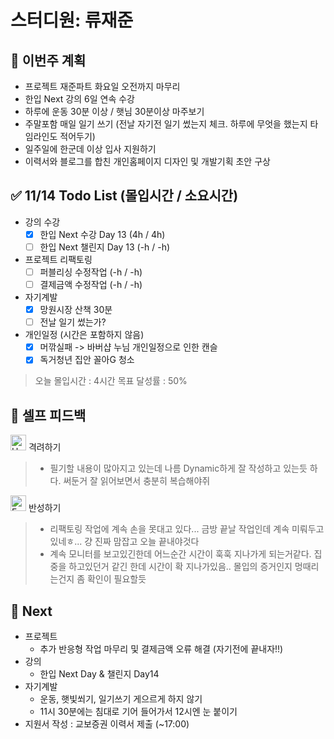 # 스터디원: 류재준

## 🚀 이번주 계획

- 프로젝트 재준파트 화요일 오전까지 마무리
- 한입 Next 강의 6일 연속 수강
- 하루에 운동 30분 이상 / 햇님 30분이상 마주보기
- 주말포함 매일 일기 쓰기 (전날 자기전 일기 썼는지 체크. 하루에 무엇을 했는지 타임라인도 적어두기)
- 일주일에 한군데 이상 입사 지원하기
- 이력서와 블로그를 합친 개인홈페이지 디자인 및 개발기획 초안 구상

## ✅ 11/14 Todo List (몰입시간 / 소요시간)

- 강의 수강
  - [x] 한입 Next 수강 Day 13 (4h / 4h)
  - [ ] 한입 Next 챌린지 Day 13 (-h / -h)
- 프로젝트 리팩토링
  - [ ] 퍼블리싱 수정작업 (-h / -h)
  - [ ] 결제금액 수정작업 (-h / -h)
- 자기계발
  - [x] 망원시장 산책 30분 
  - [ ] 전날 일기 썼는가?
- 개인일정 (시간은 포함하지 않음)
  - [x] 머깎실패 -> 바버샵 누님 개인일정으로 인한 캔슬
  - [x] 독거청년 집안 꼴아G 청소

> 오늘 몰입시간 : 4시간
> 목표 달성률 : 50%

## 🎉 셀프 피드백

<img src="https://raw.githubusercontent.com/Tarikul-Islam-Anik/Animated-Fluent-Emojis/master/Emojis/Smilies/Hugging%20Face.png" alt="Hugging Face" width="25" height="25"> 격려하기</img>
> - 필기할 내용이 많아지고 있는데 나름 Dynamic하게 잘 작성하고 있는듯 하다. 써둔거 잘 읽어보면서 충분히 복습해야쥐

<img src="https://raw.githubusercontent.com/Tarikul-Islam-Anik/Animated-Fluent-Emojis/master/Emojis/Smilies/Face%20with%20Monocle.png" alt="Face with Monocle" width="25" height="25"> 반성하기</img>
> - 리팩토링 작업에 계속 손을 못대고 있다... 금방 끝날 작업인데 계속 미뤄두고있네ㅎ... 걍 진짜 맘잡고 오늘 끝내야것다 <br/>
> - 계속 모니터를 보고있긴한데 어느순간 시간이 훅훅 지나가게 되는거같다. 집중을 하고있던거 같긴 한데 시간이 확 지나가있음.. 몰입의 증거인지 멍때리는건지 좀 확인이 필요할듯 <br/>

## 🌱 Next

- 프로젝트
  - 추가 반응형 작업 마무리 및 결제금액 오류 해결 (자기전에 끝내자!!)
- 강의
  - 한입 Next Day & 챌린지 Day14
- 자기계발
  - 운동, 햇빛쐬기, 일기쓰기 게으르게 하지 않기
  - 11시 30분에는 침대로 기어 들어가서 12시엔 눈 붙이기
- 지원서 작성 : 교보증권 이력서 제출 (~17:00)
